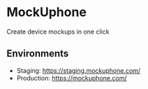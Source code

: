 # MockUphone

Create device mockups in one click

## Environments

* Staging: https://staging.mockuphone.com/
* Production: https://mockuphone.com/

